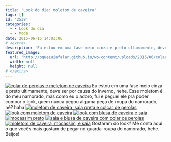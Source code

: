 ```yaml
---
title: 'Look do dia: moletom de caveira'
tags: []
id: '2539'
categories:
  - - Look do dia
  - - Moda
date: 2015-06-15 14:01:06
# <extra>
description: 'Eu estou em uma fase meio cinza e preto ultimamente, deve ser por causa do inverno, hehe. Esse moletom é do meu namorado, mas como eu o adoro, fui e peguei ele pra poder compor o look, quem nunca pegou alguma peça de roupa do namorado, né? haha Gostaram do look? Me conta aqui o que vocês mais gostam de pegar no guarda-roupa do namorado, hehe. Beijos!'
featured_image: 
  url: 'http://oqueeuiafalar.github.io/wp-content/uploads/2015/06/colar-de-perolas-e-meletom-de-caveira-1024x768.jpg'
  width: null
  height: null
# </extra>
---
```


[![colar de perolas e meletom de caveira](/wp-content/uploads/2015/06/colar-de-perolas-e-meletom-de-caveira-1024x768.jpg)](/wp-content/uploads/2015/06/colar-de-perolas-e-meletom-de-caveira.jpg) Eu estou em uma fase meio cinza e preto ultimamente, deve ser por causa do inverno, hehe. Esse moletom é do meu namorado, mas como eu o adoro, fui e peguei ele pra poder compor o look, quem nunca pegou alguma peça de roupa do namorado, né? haha [![moletom de caveira, saia preta e colcar de perolas](/wp-content/uploads/2015/06/moletom-de-caveira-saia-preta-e-colcar-de-perolas.jpg)](/wp-content/uploads/2015/06/moletom-de-caveira-saia-preta-e-colcar-de-perolas.jpg) [![look com moletom de caveira](/wp-content/uploads/2015/06/look-com-moletom-de-caveira.jpg)](/wp-content/uploads/2015/06/look-com-moletom-de-caveira.jpg) [![look com blusa de caveira e saia](/wp-content/uploads/2015/06/look-com-blusa-de-caveira-e-saia.jpg)](/wp-content/uploads/2015/06/look-com-blusa-de-caveira-e-saia.jpg) [![mocassim preto](/wp-content/uploads/2015/06/mocassim-preto.jpg)](/wp-content/uploads/2015/06/mocassim-preto.jpg) [![saia e blusa de caveira com colar de perolas](/wp-content/uploads/2015/06/saia-e-blusa-de-caveira-com-colar-de-perolas.jpg)](/wp-content/uploads/2015/06/saia-e-blusa-de-caveira-com-colar-de-perolas.jpg) [![moletom de caveira, mocassim, e saia](/wp-content/uploads/2015/06/moletom-de-caveira-mocassim-e-saia.jpg)](/wp-content/uploads/2015/06/moletom-de-caveira-mocassim-e-saia.jpg) Gostaram do look? Me conta aqui o que vocês mais gostam de pegar no guarda-roupa do namorado, hehe. Beijos!
